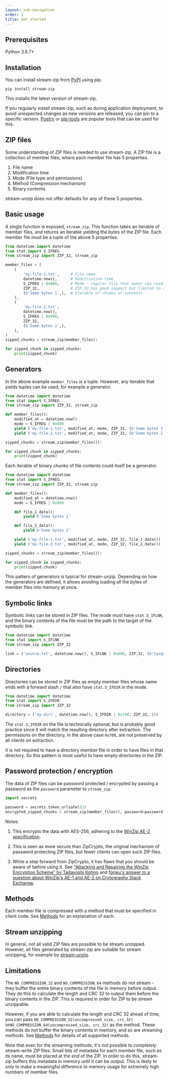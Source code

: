 ```yaml
---
layout: sub-navigation
order: 1
title: Get started
---
```



## Prerequisites

Python 3.6.7+


## Installation

You can install stream-zip from [PyPI](https://pypi.org/project/stream-zip/) using pip.

```shell
pip install stream-zip
```

This installs the latest version of stream-zip.

If you regularly install stream-zip, such as during application deployment, to avoid unexpected changes as new versions are released, you can pin to a specific version. [Poetry](https://python-poetry.org/) or [pip-tools](https://pip-tools.readthedocs.io/en/latest/) are popular tools that can be used for this.


## ZIP files

Some understanding of ZIP files is needed to use stream-zip. A ZIP file is a collection of member files, where each member file has 5 properties.

1. File name
2. Modification time
3. Mode (File type and permissions)
4. Method (Compression mechanism)
5. Binary contents

stream-unzip does not offer defaults for any of these 5 properties.


## Basic usage

A single function is exposed, `stream_zip`. This function takes an iterable of member files, and returns an iterable yielding the bytes of the ZIP file. Each member file must be a tuple of the above 5 properties.

```python
from datetime import datetime
from stat import S_IFREG
from stream_zip import ZIP_32, stream_zip

member_files = (
    (
        'my-file-1.txt',     # File name
        datetime.now(),      # Modification time
        S_IFREG | 0o600,     # Mode - regular file that owner can read and write
        ZIP_32,              # ZIP_32 has good support but limited to 4GiB
        (b'Some bytes 1',),  # Iterable of chunks of contents
    ),
    (
        'my-file-2.txt',
        datetime.now(),
        S_IFREG | 0o600,
        ZIP_32,
        (b'Some bytes 2',),
    ),
)
zipped_chunks = stream_zip(member_files):

for zipped_chunk in zipped_chunks:
    print(zipped_chunk)
```

## Generators

In the above example `member_files` is a tuple. However, any iterable that yields tuples can be used, for example a generator.

```python
from datetime import datetime
from stat import S_IFREG
from stream_zip import ZIP_32, stream_zip

def member_files():
    modified_at = datetime.now()
    mode = S_IFREG | 0o600
    yield ('my-file-1.txt', modified_at, mode, ZIP_32, (b'Some bytes 1',))
    yield ('my-file-2.txt', modified_at, mode, ZIP_32, (b'Some bytes 2',))

zipped_chunks = stream_zip(member_files()):

for zipped_chunk in zipped_chunks:
    print(zipped_chunk)
```

Each iterable of binary chunks of file contents could itself be a generator.

```python
from datetime import datetime
from stat import S_IFREG
from stream_zip import ZIP_32, stream_zip

def member_files():
    modified_at = datetime.now()
    mode = S_IFREG | 0o600

    def file_1_data():
        yield b'Some bytes 1'

    def file_2_data():
        yield b'Some bytes 2'

    yield ('my-file-1.txt', modified_at, mode, ZIP_32, file_1_data())
    yield ('my-file-2.txt', modified_at, mode, ZIP_32, file_2_data())

zipped_chunks = stream_zip(member_files()):

for zipped_chunk in zipped_chunks:
    print(zipped_chunk)
```

This pattern of generators is typical for stream-unzip. Depending on how the generators are defined, it allows avoiding loading all the bytes of member files into memory at once.


## Symbolic links

Symbolic links can be stored in ZIP files. The mode must have `stat.S_IFLNK`, and the binary contents of the file must be the path to the target of the symbolic link.

```python
from datetime import datetime
from stat import S_IFLNK
from stream_zip import ZIP_32

link = ('source.txt', datetime.now(), S_IFLNK | 0o600, ZIP_32, (b'target.txt',))
```


## Directories

Directories can be stored in ZIP files as empty member files whose name ends with a forward slash `/` that also have `stat.S_IFDIR` in the mode.

```python
from datetime import datetime
from stat import S_IFDIR
from stream_zip import ZIP_32

directory = ('my-dir/', datetime.now(), S_IFDIR | 0o700, ZIP_32, ())
```

The `stat.S_IFDIR` on the file is technically optional, but is probably good practice since it will match the resulting directory after extraction. The permissions on the directory, in the above case `0o700`, are not preserved by all clients on extraction.

It is not required to have a directory member file in order to have files in that directory. So this pattern is most useful to have empty directories in the ZIP.


## Password protection / encryption

The data of ZIP files can be password protected / encrypted by passing a password as the `password` parameter to `stream_zip`.

```python
import secrets

password = secrets.token_urlsafe(32)
encrypted_zipped_chunks = stream_zip(member_files(), password=password)
```

Notes:

1. This encrypts the data with AES-256, adhering to the [WinZip AE-2 specification](https://www.winzip.com/en/support/aes-encryption/).

2. This is seen as more secure than ZipCrypto, the original mechanism of password protecting ZIP files, but fewer clients can open such ZIP files.

3. While a step forward from ZipCrypto, it has flaws that you should be aware of before using it. See ["Attacking and Repairing the WinZip Encryption Scheme" by Tadayoshi Kohno](https://homes.cs.washington.edu/~yoshi/papers/WinZip/winzip.pdf) and [fgrieu's answer to a question about WinZip's AE-1 and AE-2 on Crytography Stack Exchange](https://crypto.stackexchange.com/a/109269/113464).


## Methods

Each member file is compressed with a method that must be specified in client code. See [Methods](/methods/) for an explanation of each.


## Stream unzipping

In general, not all valid ZIP files are possible to be stream unzipped. However, all files generated by stream-zip are suitable for stream unzipping, for example by [stream-unzip](https://stream-unzip.docs.trade.gov.uk/).


## Limitations

The `NO_COMPRESSION_32` and `NO_COMPRESSION_64` methods do not stream - they buffer the entire binary contents of the file in memory before output. They do this to calculate the length and CRC 32 to output them before the binary contents in the ZIP. This is required in order for ZIP to be stream unzippable.

However, if you are able to calculate the length and CRC 32 ahead of time, you can pass `NO_COMPRESSION_32(uncompressed_size, crc_32)` or`NO_COMPRESSION_64(uncompressed_size, crc_32)` as the method. These methods do not buffer the binary contents in memory, and so are streaming methods. See [Methods](/methods/) for details of all supported methods.

Note that even for the streaming methods, it's not possible to _completely_ stream-write ZIP files. Small bits of metadata for each member file, such as its name, must be placed at the _end_ of the ZIP. In order to do this, stream-zip buffers this metadata in memory until it can be output. This is likely to only to make a meaningful difference to memory usage for extremely high numbers of member files.
